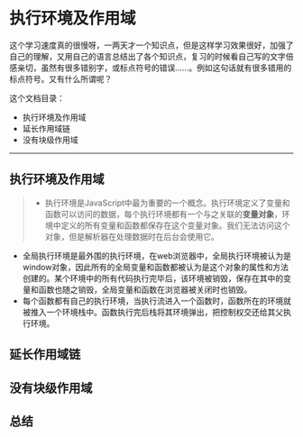 # 执行环境及作用域  
这个学习速度真的很慢呀，一两天才一个知识点，但是这样学习效果很好，加强了自己的理解，又用自己的语言总结出了各个知识点，复习的时候看自己写的文字倍感亲切，虽然有很多错别字，或标点符号的错误……。例如这句话就有很多错用的标点符号。又有什么所谓呢？  

这个文档目录：
  - 执行环境及作用域  
  - 延长作用域链  
  - 没有块级作用域  

---  

## 执行环境及作用域  
>- 执行环境是JavaScript中最为重要的一个概念。执行环境定义了变量和函数可以访问的数据，每个执行环境都有一个与之关联的**变量对象**，环境中定义的所有变量和函数都保存在这个变量对象。我们无法访问这个对象，但是解析器在处理数据时在后台会使用它。
- 全局执行环境是最外围的执行环境，在web浏览器中，全局执行环境被认为是window对象，因此所有的全局变量和函数都被认为是这个对象的属性和方法创建的。某个环境中的所有代码执行完毕后，该环境被销毁，保存在其中的变量和函数也随之销毁，全局变量和函数在浏览器被关闭时也销毁。
- 每个函数都有自己的执行环境，当执行流进入一个函数时，函数所在的环境就被推入一个环境栈中。函数执行完后栈将其环境弹出，把控制权交还给其父执行环境。  



## 延长作用域链  



## 没有块级作用域  



## 总结 
